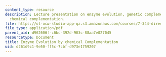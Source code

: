 ```yaml
---
content_type: resource
description: Lecture presentation on enzyme evolution, genetic complementation, and
  chemical complementation.
file: https://ol-ocw-studio-app-qa.s3.amazonaws.com/courses/7-344-directed-evolution-engineering-biocatalysts-spring-2008/d261d9c19e50ff5c7cbfd973e1759207_ses6_slides.pdf
file_type: application/pdf
parent_uid: d962606f-c6bc-392d-903c-88aa7e027045
resourcetype: Document
title: Enzyme Evolution by chemical Complementation
uid: d261d9c1-9e50-ff5c-7cbf-d973e1759207
---
```

